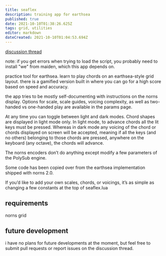 ```yaml
---
title: seaflex
description: training app for earthsea
published: true
date: 2021-10-10T01:38:26.625Z
tags: grid, utilities
editor: markdown
dateCreated: 2021-10-10T01:04:53.694Z
---
```


[discussion thread](https://llllllll.co/t/seaflex/23209)

note: if you get errors when trying to load the script, you probably need to install "we" from maiden, which this app depends on.

practice tool for earthsea. learn to play chords on an earthsea-style grid layout. there is a gamified version built in where you can go for a high score based on speed and accuracy.

the app tries to be mostly self-documenting with instructions on the norns display. Options for scale, scale guides, voicing complexity, as well as two-handed vs one-handed play are available in the params page.

At any time you can toggle between light and dark modes. Chord shapes are displayed in light mode only. In light mode, to advance chords all the lit keys must be pressed. Whereas in dark mode any voicing of the chord or chords displayed on screen will be accepted, meaning if all the keys (and no others) belonging to those chords are pressed, anywhere on the keyboard (any octave), the chords will advance.

The norns encoders don’t do anything except modify a few parameters of the PolySub engine.

Some code has been copied over from the earthsea implementation shipped with norns 2.0.

If you’d like to add your own scales, chords, or voicings, it’s as simple as changing a few constants at the top of seaflex.lua

## requirements
norns
grid

## future development
i have no plans for future developments at the moment, but feel free to submit pull requests or report issues on the discussion thread.